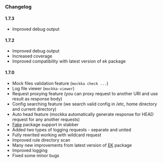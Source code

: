 ### Changelog

#### 1.7.3

* Improved debug output

#### 1.7.2

* Improved debug output
* Increased coverage
* Improved compatibility with latest version of ek package

#### 1.7.0

* Mock files validation feature (`mockka check ...`)
* Log file viewer (`mockka-viewer`)
* Request proxying feature (you can proxy request to another URI and use result as response body)
* Config searching feature (we search valid config in /etc, home directory and current directory)
* Auto head feature (mockka automatically generate response for HEAD request for any another requests)
* [Fake](https://github.com/icrowley/fake) package support in stabber
* Added two types of logging requests - separate and united
* Fully rewrited working with wildcard request
* Improved rule directory scan
* Many new improvements from latest version of [EK](https://github.com/essentialkaos/ek) package
* Improved logging
* Fixed some minor bugs
